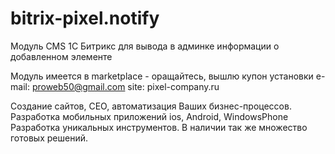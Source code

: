 # bitrix-pixel.notify
Модуль CMS 1С Битрикс для вывода в админке информации о добавленном элементе

Модуль имеется в marketplace - оращайтесь, вышлю купон установки
e-mail: proweb50@gmail.com
site: pixel-company.ru

Создание сайтов, СЕО, автоматизация Ваших бизнес-процессов. 
Разработка мобильных приложений ios, Android, WindowsPhone
Разработка уникальных инструментов. В наличии так же множество готовых решений.
